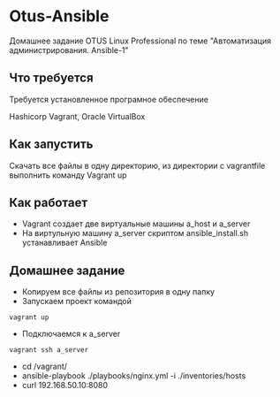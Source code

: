 # Otus-Ansible
Домашнее задание OTUS Linux Professional по теме "Автоматизация администрирования. Ansible-1"

## Что требуется
Требуется установленное програмное обеспечение

Hashicorp Vagrant, Oracle VirtualBox

## Как запустить
Скачать все файлы в одну директорию, из директории с vagrantfile выполнить команду Vagrant up

## Как работает

* Vagrant создает две виртуальные машины a_host и a_server
* На виртульную машину a_server скриптом ansible_install.sh устанавливает Ansible
 
## Домашнее задание
* Копируем все файлы из репозитория в одну папку
* Запускаем проект командой 
```
vagrant up
```
* Подключаемся к a_server
```
vagrant ssh a_server 
```
* cd /vagrant/
* ansible-playbook ./playbooks/nginx.yml  -i ./inventories/hosts
* curl 192.168.50.10:8080
